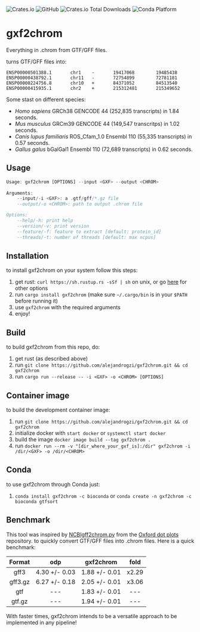 ![Crates.io](https://img.shields.io/crates/v/gxf2chrom?color=green)
![GitHub](https://img.shields.io/github/license/alejandrogzi/gxf2chrom?color=blue)
![Crates.io Total Downloads](https://img.shields.io/crates/d/gxf2chrom)
![Conda Platform](https://img.shields.io/conda/pn/bioconda/gxf2chrom)

# gxf2chrom
Everything in .chrom from GTF/GFF files.

turns GTF/GFF files into:
```
ENSP00000501388.1       chr1    -       19417068        19485438
ENSP00000438792.1       chr11   -       72754899        72781181
ENSP00000224756.8       chr10   +       84371052        84513540
ENSP00000415935.1       chr2    +       215312481       215349652
```

Some stast on different species:
- *Homo sapiens* GRCh38 GENCODE 44 (252,835 transcripts) in 1.84 seconds.
- *Mus musculus* GRCm39 GENCODE 44 (149,547 transcritps) in 1.02 seconds.
- *Canis lupus familiaris* ROS_Cfam_1.0 Ensembl 110 (55,335 transcripts) in 0.57 seconds. 
- *Gallus galus* bGalGal1 Ensembl 110 (72,689 transcripts) in 0.62 seconds.


## Usage
``` rust
Usage: gxf2chrom [OPTIONS] --input <GXF> --output <CHROM>
 
Arguments:
    --input/-i <GXF>: a .gtf/gff/*.gz file
    --output/-o <CHROM>: path to output .chrom file

Options:
    --help/-h: print help
    --version/-v: print version
    --feature/-f: feature to extract [default: protein_id]
    --threads/-t: number of threads [default: max ncpus]
```

## Installation
to install gxf2chrom on your system follow this steps:
1. get rust: `curl https://sh.rustup.rs -sSf | sh` on unix, or go [here](https://www.rust-lang.org/tools/install) for other options
2. run `cargo install gxf2chrom` (make sure `~/.cargo/bin` is in your `$PATH` before running it)
4. use `gxf2chrom` with the required arguments
5. enjoy!

## Build
to build gxf2chrom from this repo, do:

1. get rust (as described above)
2. run `git clone https://github.com/alejandrogzi/gxf2chrom.git && cd gxf2chrom`
3. run `cargo run --release -- -i <GXF> -o <CHROM> [OPTIONS]`

## Container image
to build the development container image:
1. run `git clone https://github.com/alejandrogzi/gxf2chrom.git && cd gxf2chrom`
2. initialize docker with `start docker` or `systemctl start docker`
3. build the image `docker image build --tag gxf2chrom .`
4. run `docker run --rm -v "[dir_where_your_gxf_is]:/dir" gxf2chrom -i /dir/<GXF> -o /dir/<CHROM>`

## Conda
to use gxf2chrom through Conda just:
1. `conda install gxf2chrom -c bioconda` or `conda create -n gxf2chrom -c bioconda gtfsort`

## Benchmark

This tool was inspired by [NCBIgff2chrom.py](https://github.com/conchoecia/odp/blob/main/docs/scripts/NCBIgff2chrom.py) from the [Oxford dot plots](https://github.com/conchoecia/odp) repository. to quickly convert GTF/GFF files into .chrom files. Here is a quick benchmark:


<div align="center">

| Format  | odp      | gxf2chrom | fold |
|:---------:|:--------------------:|:--------------------:|:--------------------:|
| gff3    | 4.30 +/- 0.03      | 1.88 +/- 0.01      | x2.29 |
| gff3.gz | 6.27 +/- 0.18      | 2.05 +/- 0.01      | x3.06 |
| gtf     | ---      | 1.83 +/- 0.01      | --- |
| gtf.gz  | ---      | 1.94 +/- 0.01      | --- |

</div>

With faster times, gxf2chrom intends to be a versatile approach to be implemented in any pipeline!
